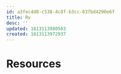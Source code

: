 ```yaml
---
id: a3fec4d8-c538-4c8f-b3cc-837bd4290e6f
title: Rv
desc: ''
updated: 1613113980563
created: 1613113972937
---
```


# Resources
